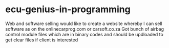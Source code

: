 # ecu-genius-in-programming
Web and software selling
would like to create a website whereby I can sell software as on the onlinecarprog.com or carsoft.co.za
Got bunch of airbag control module files which are in binary codes and should be updloaded to get clear files if client is interested 
